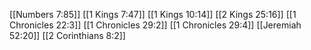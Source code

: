 [[Numbers 7:85]]
[[1 Kings 7:47]]
[[1 Kings 10:14]]
[[2 Kings 25:16]]
[[1 Chronicles 22:3]]
[[1 Chronicles 29:2]]
[[1 Chronicles 29:4]]
[[Jeremiah 52:20]]
[[2 Corinthians 8:2]]
